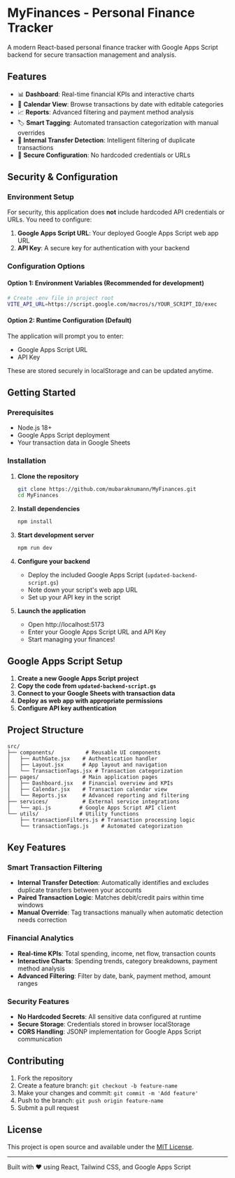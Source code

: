 # MyFinances - Personal Finance Tracker

A modern React-based personal finance tracker with Google Apps Script backend for secure transaction management and analysis.

## Features

- 📊 **Dashboard**: Real-time financial KPIs and interactive charts
- 📅 **Calendar View**: Browse transactions by date with editable categories  
- 📈 **Reports**: Advanced filtering and payment method analysis
- 🏷️ **Smart Tagging**: Automated transaction categorization with manual overrides
- 🔄 **Internal Transfer Detection**: Intelligent filtering of duplicate transactions
- 🔐 **Secure Configuration**: No hardcoded credentials or URLs

## Security & Configuration

### Environment Setup

For security, this application does **not** include hardcoded API credentials or URLs. You need to configure:

1. **Google Apps Script URL**: Your deployed Google Apps Script web app URL
2. **API Key**: A secure key for authentication with your backend

### Configuration Options

#### Option 1: Environment Variables (Recommended for development)
```bash
# Create .env file in project root
VITE_API_URL=https://script.google.com/macros/s/YOUR_SCRIPT_ID/exec
```

#### Option 2: Runtime Configuration (Default)
The application will prompt you to enter:
- Google Apps Script URL
- API Key

These are stored securely in localStorage and can be updated anytime.

## Getting Started

### Prerequisites
- Node.js 18+
- Google Apps Script deployment
- Your transaction data in Google Sheets

### Installation

1. **Clone the repository**
   ```bash
   git clone https://github.com/mubaraknumann/MyFinances.git
   cd MyFinances
   ```

2. **Install dependencies**
   ```bash
   npm install
   ```

3. **Start development server**
   ```bash
   npm run dev
   ```

4. **Configure your backend**
   - Deploy the included Google Apps Script (`updated-backend-script.gs`)
   - Note down your script's web app URL
   - Set up your API key in the script

5. **Launch the application**
   - Open http://localhost:5173
   - Enter your Google Apps Script URL and API Key
   - Start managing your finances!

## Google Apps Script Setup

1. **Create a new Google Apps Script project**
2. **Copy the code from `updated-backend-script.gs`**
3. **Connect to your Google Sheets with transaction data**
4. **Deploy as web app with appropriate permissions**
5. **Configure API key authentication**

## Project Structure

```
src/
├── components/          # Reusable UI components
│   ├── AuthGate.jsx    # Authentication handler
│   ├── Layout.jsx      # App layout and navigation
│   └── TransactionTags.jsx # Transaction categorization
├── pages/              # Main application pages
│   ├── Dashboard.jsx   # Financial overview and KPIs
│   ├── Calendar.jsx    # Transaction calendar view
│   └── Reports.jsx     # Advanced reporting and filtering
├── services/           # External service integrations
│   └── api.js         # Google Apps Script API client
└── utils/             # Utility functions
    ├── transactionFilters.js # Transaction processing logic
    └── transactionTags.js    # Automated categorization
```

## Key Features

### Smart Transaction Filtering
- **Internal Transfer Detection**: Automatically identifies and excludes duplicate transfers between your accounts
- **Paired Transaction Logic**: Matches debit/credit pairs within time windows
- **Manual Override**: Tag transactions manually when automatic detection needs correction

### Financial Analytics
- **Real-time KPIs**: Total spending, income, net flow, transaction counts
- **Interactive Charts**: Spending trends, category breakdowns, payment method analysis
- **Advanced Filtering**: Filter by date, bank, payment method, amount ranges

### Security Features
- **No Hardcoded Secrets**: All sensitive data configured at runtime
- **Secure Storage**: Credentials stored in browser localStorage
- **CORS Handling**: JSONP implementation for Google Apps Script communication

## Contributing

1. Fork the repository
2. Create a feature branch: `git checkout -b feature-name`
3. Make your changes and commit: `git commit -m 'Add feature'`
4. Push to the branch: `git push origin feature-name`
5. Submit a pull request

## License

This project is open source and available under the [MIT License](LICENSE).

---

Built with ❤️ using React, Tailwind CSS, and Google Apps Script